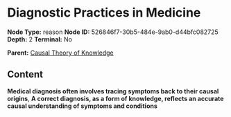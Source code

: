 # Diagnostic Practices in Medicine

**Node Type:** reason
**Node ID:** 526846f7-30b5-484e-9ab0-d44bfc082725
**Depth:** 2
**Terminal:** No

**Parent:** [Causal Theory of Knowledge](causal-theory-of-knowledge.md)

## Content

**Medical diagnosis often involves tracing symptoms back to their causal origins**, **A correct diagnosis, as a form of knowledge, reflects an accurate causal understanding of symptoms and conditions**
